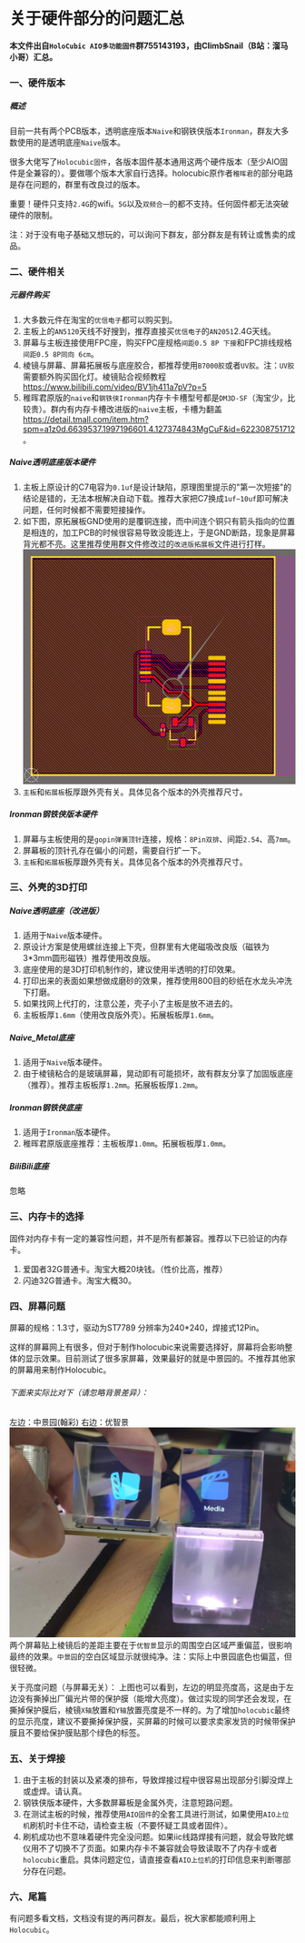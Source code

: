 # 关于硬件部分的问题汇总
__本文件出自`HoloCubic AIO多功能固件`群755143193，由ClimbSnail（B站：溜马小哥）汇总。__
### 一、硬件版本
##### 概述
目前一共有两个PCB版本，透明底座版本`Naive`和钢铁侠版本`Ironman`，群友大多数使用的是透明底座`Naive`版本。

很多大佬写了`Holocubic固件`，各版本固件基本通用这两个硬件版本（至少AIO固件是全兼容的）。要做哪个版本大家自行选择。holocubic原作者`稚晖君`的部分电路是存在问题的，群里有改良过的版本。

重要！硬件只支持`2.4G`的wifi。`5G`以及`双频合一`的都不支持。任何固件都无法突破硬件的限制。

注：对于没有电子基础又想玩的，可以询问下群友，部分群友是有转让或售卖的成品。


### 二、硬件相关

##### 元器件购买
1. 大多数元件在淘宝的`优信电子`都可以购买到。
2. 主板上的`AN5120`天线不好搜到，推荐直接买`优信电子`的`AN2051`2.4G天线。
3. 屏幕与主板连接使用FPC座，购买FPC座规格`间距0.5 8P 下接`和FPC排线规格`间距0.5 8P同向 6cm`。
4. 棱镜与屏幕、屏幕拓展板与底座胶合，都推荐使用`B7000胶`或者`UV胶`。注：`UV胶`需要额外购买固化灯。棱镜贴合视频教程 https://www.bilibili.com/video/BV1jh411a7pV?p=5
5. 稚晖君原版的`naive`和`钢铁侠Ironman`内存卡卡槽型号都是`DM3D-SF`（淘宝少，比较贵）。群内有内存卡槽改进版的`naive`主板，卡槽为翻盖 https://detail.tmall.com/item.htm?spm=a1z0d.6639537.1997196601.4.127374843MgCuF&id=622308751712 。

##### Naive透明底座版本硬件
1. 主板上原设计的C7电容为`0.1uf`是设计缺陷，原理图里提示的"第一次短接"的结论是错的，无法本根解决自动下载。推荐大家把C7换成`1uf~10uf`即可解决问题，任何时候都不需要短接操作。
2. 如下图，原拓展板GND使用的是覆铜连接，而中间连个铜只有箭头指向的位置是相连的，加工PCB的时候很容易导致没能连上，于是GND断路，现象是屏幕背光都不亮。这里推荐使用群文件修改过的`改进版拓展板`文件进行打样。
![holocubic_extern_err](./Image/holocubic_extern_err.png)
3. `主板`和`拓展板`板厚跟外壳有关。具体见各个版本的外壳推荐尺寸。

##### Ironman钢铁侠版本硬件
1. 屏幕与主板使用的是`gopin弹簧顶针`连接，规格：`8Pin双排`、间距`2.54`、高`7mm`。
2. 屏幕板的顶针孔存在偏小的问题，需要自行扩一下。
3. `主板`和`拓展板`板厚跟外壳有关。具体见各个版本的外壳推荐尺寸。

### 三、外壳的3D打印
##### Naive透明底座（改进版）
1. 适用于`Naive`版本硬件。
2. 原设计方案是使用螺丝连接上下壳，但群里有大佬磁吸改良版（磁铁为3*3mm圆形磁铁）推荐使用改良版。
3. 底座使用的是3D打印机制作的，建议使用半透明的打印效果。
4. 打印出来的表面如果想做成磨砂的效果，推荐使用800目的砂纸在水龙头冲洗下打磨。
5. 如果找网上代打的，注意公差，壳子小了主板是放不进去的。
6. 主板板厚`1.6mm`（使用改良版外壳）。拓展板板厚`1.6mm`。
##### Naive_Metal底座
1. 适用于`Naive`版本硬件。
2. 由于棱镜粘合的是玻璃屏幕，晃动即有可能损坏，故有群友分享了加固版底座（推荐）。推荐主板板厚`1.2mm`。拓展板板厚`1.2mm`。
##### Ironman钢铁侠底座
1. 适用于`Ironman`版本硬件。
2. 稚晖君原版底座推荐：主板板厚`1.0mm`。拓展板板厚`1.0mm`。
##### BiliBili底座
忽略


### 三、内存卡的选择
固件对内存卡有一定的兼容性问题，并不是所有都兼容。推荐以下已验证的内存卡。
1. 爱国者32G普通卡。淘宝大概20块钱。（性价比高，推荐）
2. 闪迪32G普通卡。淘宝大概30。

### 四、屏幕问题
屏幕的规格：1.3寸，驱动为ST7789 分辨率为240*240，焊接式12Pin。

这样的屏幕网上有很多，但对于制作holocubic来说需要选择好，屏幕将会影响整体的显示效果。目前测试了很多家屏幕，效果最好的就是中景园的。不推荐其他家的屏幕用来制作Holocubic。

###### 下面来实际比对下（请忽略背景差异）：
左边：中景园(翰彩)   右边：优智景
![holocubic_scr_compare](./Image/holocubic_scr_compare.jpg)
两个屏幕贴上棱镜后的差距主要在于`优智景`显示的周围空白区域严重偏蓝，很影响最终的效果。`中景园`的空白区域显示就很纯净。注：实际上中景园底色也偏蓝，但很轻微。

关于亮度问题（与屏幕无关）：
上图也可以看到，左边的明显亮度高，这是由于左边没有撕掉出厂偏光片带的保护膜（能增大亮度）。做过实现的同学还会发现，在撕掉保护膜后，棱镜`X轴`放置和`Y轴`放置亮度是不一样的。为了增加`holocubic`最终的显示亮度，建议不要撕掉保护膜，买屏幕的时候可以要求卖家发货的时候带保护膜且不要给保护膜贴那个绿色的标签。

### 五、关于焊接
1. 由于主板的封装以及紧凑的排布，导致焊接过程中很容易出现部分引脚没焊上或虚焊。请认真。
2. 钢铁侠版本硬件，大多数屏幕板是金属外壳，注意短路问题。
3. 在测试主板的时候，推荐使用`AIO固件`的全套工具进行测试，如果使用`AIO上位机`刷机时卡住不动，请检查主板（不要怀疑工具或者固件）。
4. 刷机成功也不意味着硬件完全没问题。如果iic线路焊接有问题，就会导致陀螺仪用不了切换不了页面。如果内存卡不兼容就会导致读取不了内存卡或者`holocubic`重启。具体问题定位，请直接查看`AIO上位机`的打印信息来判断哪部分存在问题。


### 六、尾篇
有问题多看文档，文档没有提的再问群友。最后，祝大家都能顺利用上`Holocubic`。